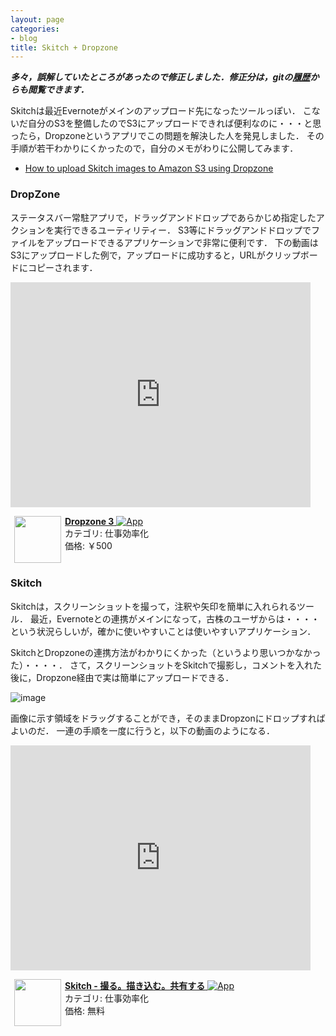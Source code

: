```yaml
---
layout: page
categories:
- blog
title: Skitch + Dropzone
---
```


***多々，誤解していたところがあったので修正しました．修正分は，gitの[履歴](https://github.com/sonsongithub/jekyllTemplate/commit/7cc3576050bce8812a657ac48f9531a6a6fbdb08)からも閲覧できます．***

Skitchは最近Evernoteがメインのアップロード先になったツールっぽい．
こないだ自分のS3を整備したのでS3にアップロードできれば便利なのに・・・と思ったら，Dropzoneというアプリでこの問題を解決した人を発見しました．
その手順が若干わかりにくかったので，自分のメモがわりに公開してみます．

 * [How to upload Skitch images to Amazon S3 using Dropzone](http://www.dafacto.com/2013/04/17/how-to-upload-skitch-images-to-amazon-s3-using-dropzone/)
 
### DropZone

ステータスバー常駐アプリで，ドラッグアンドドロップであらかじめ指定したアクションを実行できるユーティリティー．
S3等にドラッグアンドドロップでファイルをアップロードできるアプリケーションで非常に便利です．
下の動画はS3にアップロードした例で，アップロードに成功すると，URLがクリップボードにコピーされます．		

<iframe width="480" height="360" src="http://www.youtube.com/embed/MOQ_ktPI1ck" frameborder="0" allowfullscreen></iframe>

<a href="https://itunes.apple.com/jp/app/dropzone-3/id695406827?mt=12&uo=4&at=11l7gF" rel="nofollow" target="_blank"><img align="left" hspace="6" src="http://a1.mzstatic.com/us/r30/Purple3/v4/75/e8/3b/75e83b46-c1a6-ca98-c41d-d6980451f0f6/Dropzone.60x60-50.png" width="75" style="margin-right: 6px;" /><b>Dropzone 3</b> <img alt="App" src="http://ax.phobos.apple.com.edgesuite.net/ja_jp/images/web/linkmaker/badge_macappstore-sm.gif" style="vertical-align: text-bottom;" /><br />
</a>カテゴリ: 仕事効率化<br />
価格: &#65509;500<br clear="all" />

### Skitch

Skitchは，スクリーンショットを撮って，注釈や矢印を簡単に入れられるツール．
最近，Evernoteとの連携がメインになって，古株のユーザからは・・・・という状況らしいが，確かに使いやすいことは使いやすいアプリケーション．

SkitchとDropzoneの連携方法がわかりにくかった（というより思いつかなかった）・・・・．
さて，スクリーンショットをSkitchで撮影し，コメントを入れた後に，Dropzone経由で実は簡単にアップロードできる．

![image](http://sonson.s3.amazonaws.com/skitch_drag.jpg)

画像に示す領域をドラッグすることができ，そのままDropzonにドロップすればよいのだ．
一連の手順を一度に行うと，以下の動画のようになる．

<iframe width="480" height="360" src="http://www.youtube.com/embed/ywoqP9tMQAE" frameborder="0" allowfullscreen></iframe>

<a href="https://itunes.apple.com/jp/app/skitch-cuoru-miaoki-rumu-gong/id425955336?mt=12&uo=4&at=11l7gF" rel="nofollow" target="_blank"><img align="left" hspace="6" src="http://a5.mzstatic.com/us/r30/Purple3/v4/67/22/47/672247c7-b337-2a61-231a-80015bddb52e/SkitchMac.60x60-50.png" width="75" style="margin-right: 6px;" /><b>Skitch - 撮る。描き込む。共有する</b> <img alt="App" src="http://ax.phobos.apple.com.edgesuite.net/ja_jp/images/web/linkmaker/badge_macappstore-sm.gif" style="vertical-align: text-bottom;" /><br />
</a>カテゴリ: 仕事効率化<br />
価格: 無料<br clear="all" />
